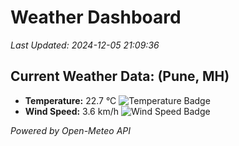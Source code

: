 
# Weather Dashboard

_Last Updated: 2024-12-05 21:09:36_

## Current Weather Data: (Pune, MH)
- **Temperature:** 22.7 °C ![Temperature Badge](https://img.shields.io/badge/Temperature-Medium%20Temp-green)
- **Wind Speed:** 3.6 km/h ![Wind Speed Badge](https://img.shields.io/badge/Wind%20Speed-Low%20Wind-blue)

*Powered by Open-Meteo API*
